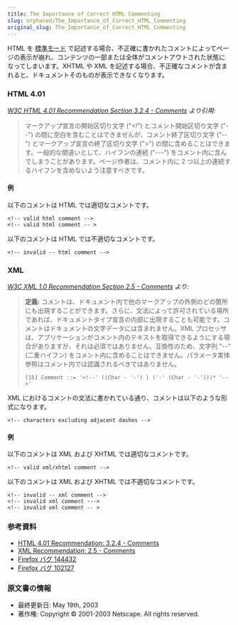 ```yaml
---
title: The Importance of Correct HTML Commenting
slug: orphaned/The_Importance_of_Correct_HTML_Commenting
original_slug: The_Importance_of_Correct_HTML_Commenting
---
```


HTML を [標準モード](/ja/Mozilla's_DOCTYPE_sniffing) で記述する場合、不正確に書かれたコメントによってページの表示が崩れ、コンテンツの一部または全体がコメントアウトされた状態になってしまいます。XHTML や XML を記述する場合、不正確なコメントが含まれると、ドキュメントそのものが表示できなくなります。

### HTML 4.01

_[W3C HTML 4.01 Recommendation Section 3.2.4 - Comments](http://www.w3.org/TR/html4/intro/sgmltut.html#h-3.2.4) より引用:_

> マークアップ宣言の開始区切り文字 ("\<!") とコメント開始区切り文字 ("--") の間に空白を含むことはできませんが、コメント終了区切り文字 ("--") とマークアップ宣言の終了区切り文字 (">") の間に含めることはできます。一般的な間違いとして、ハイフンの連続 ("---") をコメント内に含んでしまうことがあります。ページ作者は、コメント内に 2 つ以上の連続するハイフンを含めないよう注意すべきです。

#### 例

以下のコメントは HTML では適切なコメントです。

```
<!-- valid html comment -->
<!-- valid html comment -- >
```

以下のコメントは HTML では不適切なコメントです。

```
<!-- invalid -- html comment -->
```

### XML

_[W3C XML 1.0 Recommendation Section 2.5 - Comments](http://www.w3.org/TR/REC-xml#sec-comments) より:_

> **定義:** コメントは、ドキュメント内で他のマークアップの外側のどの箇所にも出現することができます。さらに、文法によって許可されている場所であれば、ドキュメントタイプ宣言の内部に出現することも可能です。コメントはドキュメントの文字データには含まれません。XML プロセッサは、アプリケーションがコメント内のテキストを取得できるようにする場合がありますが、それは必須ではありません。互換性のため、文字列 "--" (二重ハイフン) をコメント内に含めることはできません。パラメータ実体参照はコメント内では認識されるべきではありません。
>
> ```
> [15] Comment ::= '<!--' ((Char - '-') | ('-' (Char - '-')))* '-->'
> ```

XML におけるコメントの文法に書かれている通り、コメントは以下のような形式になります。

```
<!-- characters excluding adjacent dashes -->
```

#### 例

以下のコメントは XML および XHTML では適切なコメントです。

```
<!-- valid xml/xhtml comment -->
```

以下のコメントは XML および XHTML では不適切なコメントです。

```
<!-- invalid -- xml comment -->
<!-- invalid xml comment --->
<!-- invalid xml comment -- >
```

### 参考資料

- [HTML 4.01 Recommendation: 3.2.4 - Comments](http://www.w3.org/TR/html4/intro/sgmltut.html#h-3.2.4)
- [XML Recommendation: 2.5 - Comments](http://www.w3.org/TR/REC-xml#sec-comments)
- [Firefox バグ 144432](https://bugzil.la/144432)
- [Firefox バグ 102127](https://bugzil.la/102127)

### 原文書の情報

- 最終更新日: May 19th, 2003
- 著作権: Copyright © 2001-2003 Netscape. All rights reserved.
